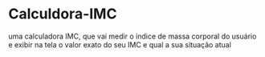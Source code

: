# Calculdora-IMC
uma calculadora IMC, que vai medir o índice de massa corporal do usuário e exibir na tela o valor exato do seu IMC e qual a sua situação atual
